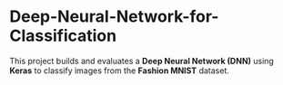 # Deep-Neural-Network-for-Classification
This project builds and evaluates a **Deep Neural Network (DNN)** using **Keras** to classify images from the **Fashion MNIST** dataset.
